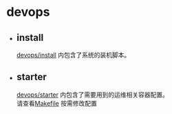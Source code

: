 # devops

- ## install
  [devops/install](install) 内包含了系统的装机脚本。

- ## starter
  [devops/starter](starter) 内包含了需要用到的运维相关容器配置。  
  请查看[Makefile](Makefile) 按需修改配置